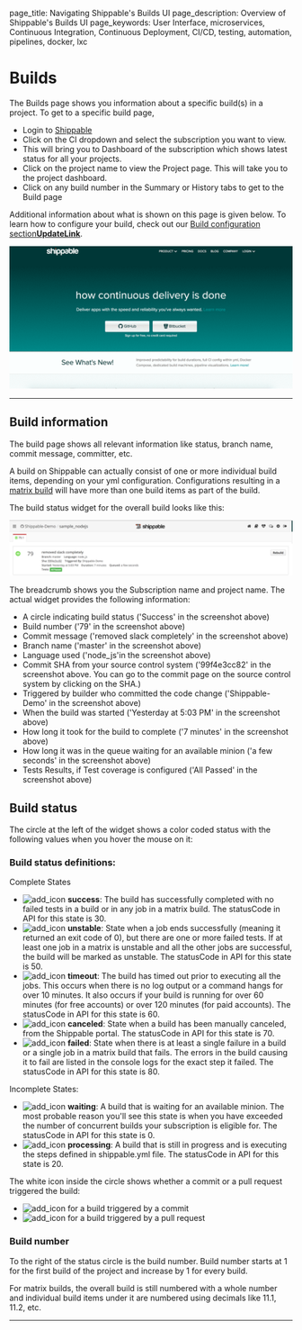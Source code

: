 page_title: Navigating Shippable's Builds UI
page_description: Overview of Shippable's Builds UI
page_keywords: User Interface, microservices, Continuous Integration, Continuous Deployment, CI/CD, testing, automation, pipelines, docker, lxc

# Builds

The Builds page shows you information about a specific build(s) in a project. To get to a specific build page,

- Login to [Shippable](https://app.shippable.com)
- Click on the CI dropdown and select the subscription you want to view.
- This will bring you to Dashboard of the subscription which shows latest status for all your projects.
- Click on the project name to view the Project page. This will take you to the project dashboard.
- Click on any build number in the Summary or History tabs to get to the Build page

Additional information about what is shown on this page is given below. To learn how to configure your build, check out our [Build configuration section**UpdateLink**](build_ci.md).

<img src="../images/buildDashboardMv.gif" alt="Build Information" style="width:700px;"/>

---

## Build information
The build page shows all relevant information like status, branch name, commit message, committer, etc.

A build on Shippable can actually consist of one or more individual build items, depending on your yml configuration. Configurations resulting in a [matrix build](/continuous_integration/advanced_options/matrix_builds.md) will have more than one build items as part of the build.

The build status widget for the overall build looks like this:

<img src="../images/buildStatus.png" alt="Build status" style="width:700px;"/>

The breadcrumb shows you the Subscription name and project name. The actual widget provides the following information:

- A circle indicating build status ('Success' in the screenshot above)
- Build number ('79' in the screenshot above)
- Commit message ('removed slack completely' in the screenshot above)
- Branch name ('master' in the screenshot above)
- Language used ('node_js'in the screenshot above)
- Commit SHA from your source control system ('99f4e3cc82' in the screenshot above. You can go to the commit page on the source control system by clicking on the SHA.)
- Triggered by builder who committed the code change ('Shippable-Demo' in the screenshot above)
- When the build was started ('Yesterday at 5:03 PM' in the screenshot above)
- How long it took for the build to complete ('7 minutes' in the screenshot above)
- How long it was in the queue waiting for an available minion ('a few seconds' in the screenshot above)
- Tests Results, if Test coverage is configured ('All Passed' in the screenshot above)

## Build status

The circle at the left of the widget shows a color coded status with the following values when you hover the mouse on it:

### Build status definitions:
Complete States

- ![add_icon](images/buildSuccess.png) **success**: The build has successfully completed with no failed tests in a build or in any job in a matrix build. The statusCode in API for this state is 30.
- ![add_icon](images/buildUnstable.png) **unstable**: State when a job ends successfully (meaning it returned an exit code of 0), but there are one or more failed tests. If at least one job in a matrix is unstable and all the other jobs are successful, the build will be marked as unstable. The statusCode in API for this state is 50.
- ![add_icon](images/buildTimeout.png) **timeout**: The build has timed out prior to executing all the jobs. This occurs  when there is no log output or a command hangs for over 10 minutes. It also occurs if your build is running for over 60 minutes (for free accounts) or over 120 minutes (for paid accounts). The statusCode in API for this state is 60.
- ![add_icon](images/buildCancelled.png) **canceled**: State when a build has been manually canceled, from the Shippable portal. The statusCode in API for this state is 70.
- ![add_icon](images/buildFailed.png) **failed**: State when there is at least a single failure in a build or a single job in a matrix build that fails. The errors in the build causing it to fail are listed in the console logs for the exact step it failed. The statusCode in API for this state is 80.

Incomplete States:

- ![add_icon](images/buildWaiting.png) **waiting**: A build that is waiting for an available minion. The most probable reason you'll see this state is when you have exceeded the number of concurrent builds your subscription is eligible for. The statusCode in API for this state is 0.
- ![add_icon](images/buildProcessing.png) **processing**: A build that is still in progress and is executing the steps defined in shippable.yml file. The statusCode in API for this state is 20.


The white icon inside the circle shows whether a commit or a pull request triggered the build:

- ![add_icon](images/buildCommit.png) for a build triggered by a commit
- ![add_icon](images/buildPR.png) for a build triggered by a pull request


### Build number
To the right of the status circle is the build number. Build number starts at 1 for the first build of the project and increase by 1 for every build.

For matrix builds, the overall build is still numbered with a whole number and individual build items under it are numbered using decimals like 11.1, 11.2, etc.

---
